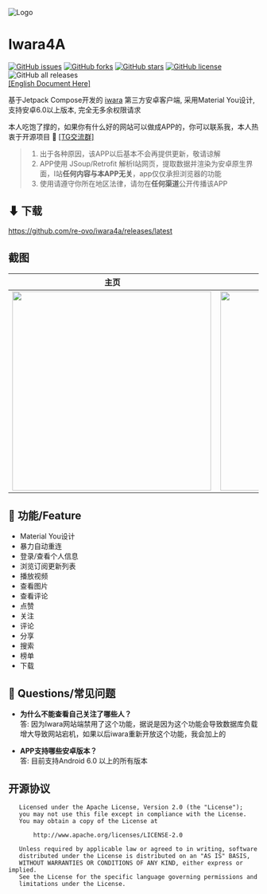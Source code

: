 ![Logo](/app/src/main/res/mipmap-xxhdpi/ducky.png)   
# Iwara4A
[![GitHub issues](https://img.shields.io/github/issues/re-ovo/iwara4a)](https://github.com/jiangdashao/iwara4a/issues)
[![GitHub forks](https://img.shields.io/github/forks/re-ovo/iwara4a)](https://github.com/jiangdashao/iwara4a/network)
[![GitHub stars](https://img.shields.io/github/stars/re-ovo/iwara4a)](https://github.com/jiangdashao/iwara4a/stargazers)
[![GitHub license](https://img.shields.io/github/license/re-ovo/iwara4a)](https://github.com/jiangdashao/iwara4a)
![GitHub all releases](https://img.shields.io/github/downloads/re-ovo/iwara4a/total)   
[[English Document Here]](/art/doc/README_EN.md)   

基于Jetpack Compose开发的 [iwara](https://iwara.tv) 第三方安卓客户端, 采用Material You设计, 支持安卓6.0以上版本, 完全无多余权限请求

本人吃饱了撑的，如果你有什么好的网站可以做成APP的，你可以联系我，本人热衷于开源项目 🤗
[[TG交流群]](https://t.me/re_apps)

> 1. 出于各种原因，该APP以后基本不会再提供更新，敬请谅解   
> 2. APP使用 JSoup/Retrofit 解析I站网页，提取数据并渲染为安卓原生界面，I站**任何内容与本APP无关**，app仅仅承担浏览器的功能   
> 3. 使用请遵守你所在地区法律，请勿在**任何渠道**公开传播该APP

## ⬇ 下载
https://github.com/re-ovo/iwara4a/releases/latest

## 截图
| 主页                                                  | 播放页                                                | 搜索                                                   |
|-----------------------------------------------------|----------------------------------------------------|------------------------------------------------------|
| <img src="art/index.png" align="left" height="400"> | <img src="art/play.png" align="left" height="400"> | <img src="art/search.png" align="left" height="400"> |

## 🚩 功能/Feature
* Material You设计
* 暴力自动重连
* 登录/查看个人信息
* 浏览订阅更新列表
* 播放视频
* 查看图片
* 查看评论
* 点赞
* 关注
* 评论
* 分享  
* 搜索
* 榜单
* 下载

## 🧭 Questions/常见问题
* **为什么不能查看自己关注了哪些人？**   
  答: 因为Iwara网站端禁用了这个功能，据说是因为这个功能会导致数据库负载增大导致网站宕机，如果以后iwara重新开放这个功能，我会加上的

* **APP支持哪些安卓版本？**   
  答: 目前支持Android 6.0 以上的所有版本

## 开源协议
```text
   Licensed under the Apache License, Version 2.0 (the "License");
   you may not use this file except in compliance with the License.
   You may obtain a copy of the License at

       http://www.apache.org/licenses/LICENSE-2.0

   Unless required by applicable law or agreed to in writing, software
   distributed under the License is distributed on an "AS IS" BASIS,
   WITHOUT WARRANTIES OR CONDITIONS OF ANY KIND, either express or implied.
   See the License for the specific language governing permissions and
   limitations under the License.
```
